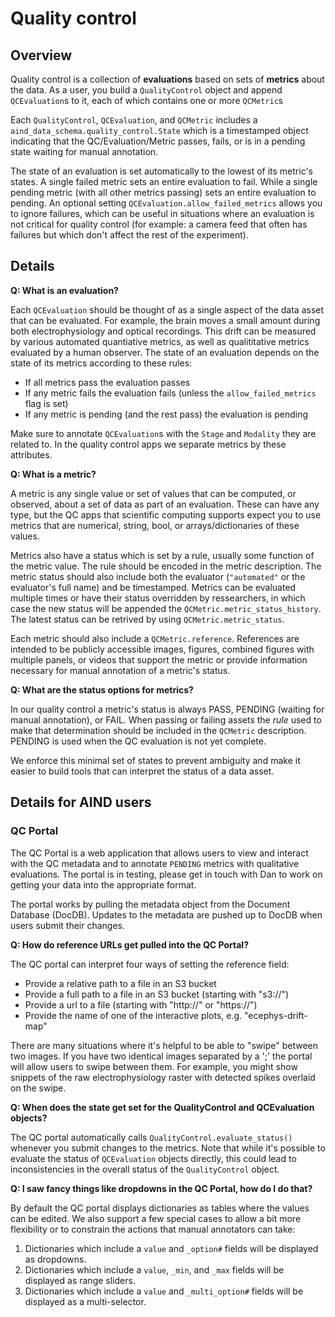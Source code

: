 # Quality control

## Overview

Quality control is a collection of **evaluations** based on sets of **metrics** about the data. As a user, you build a `QualityControl` object and append `QCEvaluation`s to it, each of which contains one or more `QCMetric`s

Each `QualityControl`, `QCEvaluation`, and `QCMetric` includes a `aind_data_schema.quality_control.State` which is a timestamped object indicating that the QC/Evaluation/Metric passes, fails, or is in a pending state waiting for manual annotation.

The state of an evaluation is set automatically to the lowest of its metric's states. A single failed metric sets an entire evaluation to fail. While a single pending metric (with all other metrics passing) sets an entire evaluation to pending. An optional setting `QCEvaluation.allow_failed_metrics` allows you to ignore failures, which can be useful in situations where an evaluation is not critical for quality control (for example: a camera feed that often has failures but which don't affect the rest of the experiment).

## Details

**Q: What is an evaluation?**

Each `QCEvaluation` should be thought of as a single aspect of the data asset that can be evaluated. For example, the brain moves a small amount during both electrophysiology and optical recordings. This drift can be measured by various automated quantiative metrics, as well as qualititative metrics evaluated by a human observer. The state of an evaluation depends on the state of its metrics according to these rules:

- If all metrics pass the evaluation passes
- If any metric fails the evaluation fails (unless the `allow_failed_metrics` flag is set)
- If any metric is pending (and the rest pass) the evaluation is pending

Make sure to annotate `QCEvaluation`s with the `Stage` and `Modality` they are related to. In the quality control apps we separate metrics by these attributes.

**Q: What is a metric?**

A metric is any single value or set of values that can be computed, or observed, about a set of data as part of an evaluation. These can have any type, but the QC apps that scientific computing supports expect you to use metrics that are numerical, string, bool, or arrays/dictionaries of these values.

Metrics also have a status which is set by a rule, usually some function of the metric value. The rule should be encoded in the metric description. The metric status should also include both the evaluator (``"automated"`` or the evaluator's full name) and be timestamped. Metrics can be evaluated multiple times or have their status overridden by ressearchers, in which case the new status will be appended the `QCMetric.metric_status_history`. The latest status can be retrived by using `QCMetric.metric_status`.

Each metric should also include a `QCMetric.reference`. References are intended to be publicly accessible images, figures, combined figures with multiple panels, or videos that support the metric or provide information necessary for manual annotation of a metric's status.

**Q: What are the status options for metrics?**

In our quality control a metric's status is always PASS, PENDING (waiting for manual annotation), or FAIL. When passing or failing assets the *rule* used to make that determination should be included in the `QCMetric` description. PENDING is used when the QC evaluation is not yet complete.

We enforce this minimal set of states to prevent ambiguity and make it easier to build tools that can interpret the status of a data asset.

## Details for AIND users

### QC Portal

The QC Portal is a web application that allows users to view and interact with the QC metadata and to annotate ``PENDING`` metrics with qualitative evaluations. The portal is in testing, please get in touch with Dan to work on getting your data into the appropriate format.

The portal works by pulling the metadata object from the Document Database (DocDB). Updates to the metadata are pushed up to DocDB when users submit their changes.

**Q: How do reference URLs get pulled into the QC Portal?**

The QC portal can interpret four ways of setting the reference field:

- Provide a relative path to a file in an S3 bucket
- Provide a full path to a file in an S3 bucket (starting with "s3://")
- Provide a url to a file (starting with "http://" or "https://")
- Provide the name of one of the interactive plots, e.g. "ecephys-drift-map"

There are many situations where it's helpful to be able to "swipe" between two images. If you have two identical images separated by a ';' the portal will allow users to swipe between them. For example, you might show snippets of the raw electrophysiology raster with detected spikes overlaid on the swipe.

**Q: When does the state get set for the QualityControl and QCEvaluation objects?**

The QC portal automatically calls ``QualityControl.evaluate_status()`` whenever you submit changes to the metrics. Note that while it's possible to evaluate the status of ``QCEvaluation`` objects directly, this could lead to inconsistencies in the overall status of the ``QualityControl`` object.

**Q: I saw fancy things like dropdowns in the QC Portal, how do I do that?**

By default the QC portal displays dictionaries as tables where the values can be edited. We also support a few special cases to allow a bit more flexibility or to constrain the actions that manual annotators can take:

1. Dictionaries which include a `value` and `_option#` fields will be displayed as dropdowns.
2. Dictionaries which include a `value`, `_min`, and `_max` fields will be displayed as range sliders.
3. Dictionaries which include a `value` and `_multi_option#` fields will be displayed as a multi-selector.

